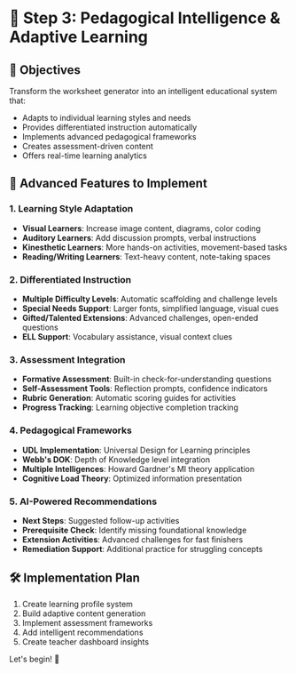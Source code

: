 # 🧠 Step 3: Pedagogical Intelligence & Adaptive Learning

## 🎯 Objectives
Transform the worksheet generator into an intelligent educational system that:
- Adapts to individual learning styles and needs
- Provides differentiated instruction automatically
- Implements advanced pedagogical frameworks
- Creates assessment-driven content
- Offers real-time learning analytics

## 🔬 Advanced Features to Implement

### 1. Learning Style Adaptation
- **Visual Learners**: Increase image content, diagrams, color coding
- **Auditory Learners**: Add discussion prompts, verbal instructions
- **Kinesthetic Learners**: More hands-on activities, movement-based tasks
- **Reading/Writing Learners**: Text-heavy content, note-taking spaces

### 2. Differentiated Instruction
- **Multiple Difficulty Levels**: Automatic scaffolding and challenge levels
- **Special Needs Support**: Larger fonts, simplified language, visual cues
- **Gifted/Talented Extensions**: Advanced challenges, open-ended questions
- **ELL Support**: Vocabulary assistance, visual context clues

### 3. Assessment Integration
- **Formative Assessment**: Built-in check-for-understanding questions
- **Self-Assessment Tools**: Reflection prompts, confidence indicators
- **Rubric Generation**: Automatic scoring guides for activities
- **Progress Tracking**: Learning objective completion tracking

### 4. Pedagogical Frameworks
- **UDL Implementation**: Universal Design for Learning principles
- **Webb's DOK**: Depth of Knowledge level integration
- **Multiple Intelligences**: Howard Gardner's MI theory application
- **Cognitive Load Theory**: Optimized information presentation

### 5. AI-Powered Recommendations
- **Next Steps**: Suggested follow-up activities
- **Prerequisite Check**: Identify missing foundational knowledge
- **Extension Activities**: Advanced challenges for fast finishers
- **Remediation Support**: Additional practice for struggling concepts

## 🛠️ Implementation Plan
1. Create learning profile system
2. Build adaptive content generation
3. Implement assessment frameworks
4. Add intelligent recommendations
5. Create teacher dashboard insights

Let's begin! 🚀

